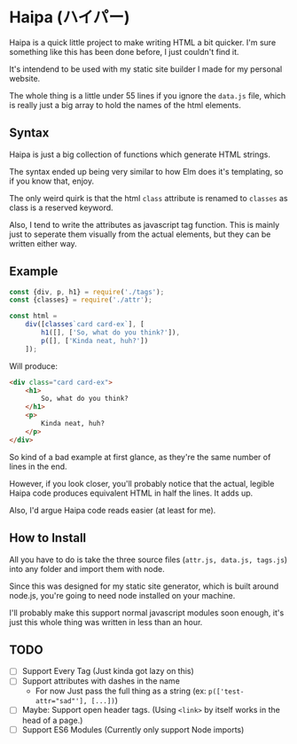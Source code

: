 # Haipa (ハイパー)

Haipa is a quick little project to make writing HTML a bit quicker.
I'm sure something like this has been done before, I just couldn't find it.

It's intendend to be used with my static site builder I made for my personal website.

The whole thing is a little under 55 lines if you ignore the `data.js` file, which is really just a big array to hold the names of the html elements.

## Syntax

Haipa is just a big collection of functions which generate HTML strings.

The syntax ended up being very similar to how Elm does it's templating, so if you know that, enjoy.

The only weird quirk is that the html `class` attribute is renamed to `classes` as class is a reserved keyword.

Also, I tend to write the attributes as javascript tag function.  This is mainly just to seperate them visually from the actual elements, but they can be written either way.



## Example
```JavaScript
const {div, p, h1} = require('./tags');
const {classes} = require('./attr');

const html = 
	div([classes`card card-ex`], [
		h1([], ['So, what do you think?']),
		p([], ['Kinda neat, huh?'])
	]);
```

Will produce:
```HTML
<div class="card card-ex">
	<h1>
		So, what do you think?
	</h1>
	<p>
		Kinda neat, huh?
	</p>
</div>
```

So kind of a bad example at first glance, as they're the same number of lines in the end.

However, if you look closer, you'll probably notice that the actual, legible Haipa code produces equivalent HTML in half the lines.  It adds up.

Also, I'd argue Haipa code reads easier (at least for me).

## How to Install
All you have to do is take the three source files (`attr.js, data.js, tags.js`) into any folder and import them with node.

Since this was designed for my static site generator, which is built around node.js, you're going to need node installed on your machine.

I'll probably make this support normal javascript modules soon enough, it's just this whole thing was written in less than an hour.

## TODO
- [ ] Support Every Tag (Just kinda got lazy on this)
- [ ] Support attributes with dashes in the name
	* For now Just pass the full thing as a string (ex: `p(['test-attr="sad"'], [...])`)
- [ ] Maybe: Support open header tags. (Using `<link>` by itself works in the head of a page.)
- [ ] Support ES6 Modules (Currently only support Node imports)